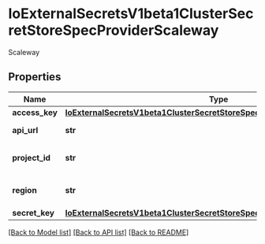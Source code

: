 # IoExternalSecretsV1beta1ClusterSecretStoreSpecProviderScaleway

Scaleway
## Properties
Name | Type | Description | Notes
------------ | ------------- | ------------- | -------------
**access_key** | [**IoExternalSecretsV1beta1ClusterSecretStoreSpecProviderScalewayAccessKey**](IoExternalSecretsV1beta1ClusterSecretStoreSpecProviderScalewayAccessKey.md) |  | 
**api_url** | **str** | APIURL is the url of the api to use. Defaults to https://api.scaleway.com | [optional] 
**project_id** | **str** | ProjectID is the id of your project, which you can find in the console: https://console.scaleway.com/project/settings | 
**region** | **str** | Region where your secrets are located: https://developers.scaleway.com/en/quickstart/#region-and-zone | 
**secret_key** | [**IoExternalSecretsV1beta1ClusterSecretStoreSpecProviderScalewaySecretKey**](IoExternalSecretsV1beta1ClusterSecretStoreSpecProviderScalewaySecretKey.md) |  | 

[[Back to Model list]](../README.md#documentation-for-models) [[Back to API list]](../README.md#documentation-for-api-endpoints) [[Back to README]](../README.md)


